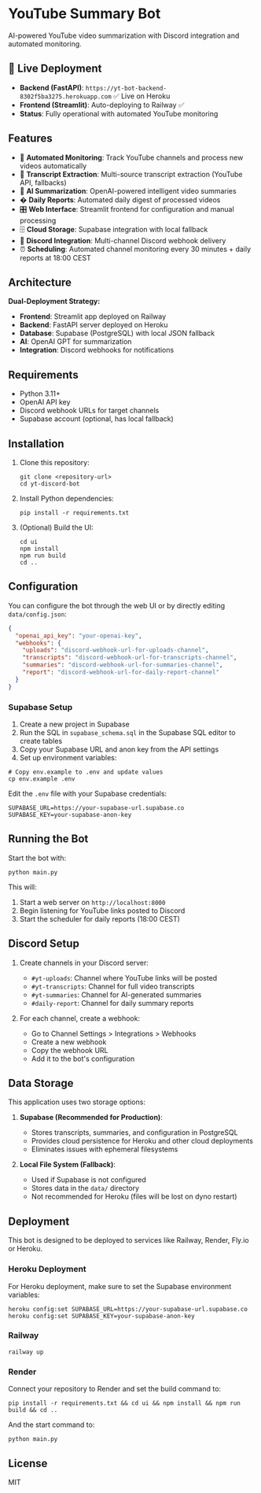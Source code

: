 # YouTube Summary Bot

AI-powered YouTube video summarization with Discord integration and automated monitoring.

## 🚀 Live Deployment

- **Backend (FastAPI)**: `https://yt-bot-backend-8302f5ba3275.herokuapp.com` ✅ Live on Heroku
- **Frontend (Streamlit)**: Auto-deploying to Railway ✅ 
- **Status**: Fully operational with automated YouTube monitoring

## Features

- 🎥 **Automated Monitoring**: Track YouTube channels and process new videos automatically
- 📝 **Transcript Extraction**: Multi-source transcript extraction (YouTube API, fallbacks)
- 🤖 **AI Summarization**: OpenAI-powered intelligent video summaries
- � **Daily Reports**: Automated daily digest of processed videos
- 🎛️ **Web Interface**: Streamlit frontend for configuration and manual processing
- 🗄️ **Cloud Storage**: Supabase integration with local fallback
- 📢 **Discord Integration**: Multi-channel Discord webhook delivery
- ⏰ **Scheduling**: Automated channel monitoring every 30 minutes + daily reports at 18:00 CEST

## Architecture

**Dual-Deployment Strategy:**
- **Frontend**: Streamlit app deployed on Railway
- **Backend**: FastAPI server deployed on Heroku  
- **Database**: Supabase (PostgreSQL) with local JSON fallback
- **AI**: OpenAI GPT for summarization
- **Integration**: Discord webhooks for notifications

## Requirements

- Python 3.11+
- OpenAI API key
- Discord webhook URLs for target channels
- Supabase account (optional, has local fallback)

## Installation

1. Clone this repository:
   ```
   git clone <repository-url>
   cd yt-discord-bot
   ```

2. Install Python dependencies:
   ```
   pip install -r requirements.txt
   ```

3. (Optional) Build the UI:
   ```
   cd ui
   npm install
   npm run build
   cd ..
   ```

## Configuration

You can configure the bot through the web UI or by directly editing `data/config.json`:

```json
{
  "openai_api_key": "your-openai-key",
  "webhooks": {
    "uploads": "discord-webhook-url-for-uploads-channel",
    "transcripts": "discord-webhook-url-for-transcripts-channel",
    "summaries": "discord-webhook-url-for-summaries-channel",
    "report": "discord-webhook-url-for-daily-report-channel"
  }
}
```

### Supabase Setup

1. Create a new project in Supabase
2. Run the SQL in `supabase_schema.sql` in the Supabase SQL editor to create tables
3. Copy your Supabase URL and anon key from the API settings
4. Set up environment variables:

```
# Copy env.example to .env and update values
cp env.example .env
```

Edit the `.env` file with your Supabase credentials:

```
SUPABASE_URL=https://your-supabase-url.supabase.co
SUPABASE_KEY=your-supabase-anon-key
```

## Running the Bot

Start the bot with:

```
python main.py
```

This will:
1. Start a web server on `http://localhost:8000`
2. Begin listening for YouTube links posted to Discord
3. Start the scheduler for daily reports (18:00 CEST)

## Discord Setup

1. Create channels in your Discord server:
   - `#yt-uploads`: Channel where YouTube links will be posted
   - `#yt-transcripts`: Channel for full video transcripts
   - `#yt-summaries`: Channel for AI-generated summaries
   - `#daily-report`: Channel for daily summary reports

2. For each channel, create a webhook:
   - Go to Channel Settings > Integrations > Webhooks
   - Create a new webhook
   - Copy the webhook URL
   - Add it to the bot's configuration

## Data Storage

This application uses two storage options:

1. **Supabase (Recommended for Production)**: 
   - Stores transcripts, summaries, and configuration in PostgreSQL
   - Provides cloud persistence for Heroku and other cloud deployments
   - Eliminates issues with ephemeral filesystems

2. **Local File System (Fallback)**:
   - Used if Supabase is not configured
   - Stores data in the `data/` directory
   - Not recommended for Heroku (files will be lost on dyno restart)

## Deployment

This bot is designed to be deployed to services like Railway, Render, Fly.io or Heroku.

### Heroku Deployment

For Heroku deployment, make sure to set the Supabase environment variables:

```
heroku config:set SUPABASE_URL=https://your-supabase-url.supabase.co
heroku config:set SUPABASE_KEY=your-supabase-anon-key
```

### Railway
```
railway up
```

### Render
Connect your repository to Render and set the build command to:
```
pip install -r requirements.txt && cd ui && npm install && npm run build && cd ..
```

And the start command to:
```
python main.py
```

## License

MIT 